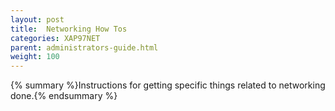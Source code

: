 ```yaml
---
layout: post
title:  Networking How Tos
categories: XAP97NET
parent: administrators-guide.html
weight: 100
---
```


{% summary %}Instructions for getting specific things related to networking done.{% endsummary %}

